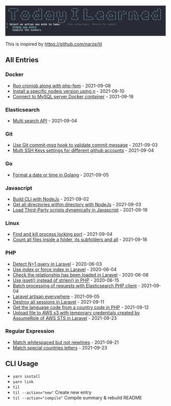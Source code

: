 ![CLI](./screenshots/cli.png)

This is inspired by https://github.com/narze/til

## All Entries

### Docker

- [Run cronjob along with php-fpm](./entries/Docker/2021_09_08_run_cronjob_along_with_php-fpm.md) - 2021-09-08
- [Install a specific nodejs version using n](./entries/Docker/2021_09_10_install_a_specific_nodejs_version_using_n.md) - 2021-09-10
- [Connect to MySQL server Docker container](./entries/Docker/2021_09_18_connect_to_mysql_server_docker_container.md) - 2021-09-18

### Elasticsearch

- [Multi search API](./entries/Elasticsearch/2021_09_04_multi_search_api.md) - 2021-09-04

### Git

- [Use Git commit-msg hook to validate commit message](./entries/Git/2021_09_03_use_git_commit-msg_hook_to_validate_commit_message.md) - 2021-09-03
- [Multi SSH Keys settings for different github accounts](./entries/Git/2021_09_04_multi_ssh_keys_settings_for_different_github_accounts.md) - 2021-09-04

### Go

- [Format a date or time in Golang](./entries/Go/2021_09_05_format_date_or_time_in_golang.md) - 2021-09-05

### Javascript

- [Build CLI with NodeJs](./entries/Javascript/2021_09_02_build_cli_with_nodejs.md) - 2021-09-02
- [Get all directories within directory with NodeJs](./entries/Javascript/2021_09_03_get_all_directories_within_directory_with_nodejs.md) - 2021-09-03
- [Load Third-Party scripts dynamically in Javascript](./entries/Javascript/2021_09_19_load_third-party_scripts_dynamically_in_javascript.md) - 2021-09-19

### Linux

- [Find and kill process locking port](./entries/Linux/2021_09_04_find_and_kill_process_locking_port.md) - 2021-09-04
- [Count all files inside a folder, its subfolders and all](./entries/Linux/2021_09_18_count_all_files_inside_a_folder,_its_subfolders_and_all.md) - 2021-09-18

### PHP

- [Detect N+1 query in Laravel](./entries/PHP/2020_06_03_detect_n+1_query_in_laravel.md) - 2020-06-03
- [Use index or force index in Laravel](./entries/PHP/2020_06_04_use_index_or_force_index_in_laravel.md) - 2020-06-04
- [Check the relationship has been loaded in Laravel](./entries/PHP/2020_06_08_check_the_relationship_has_been_loaded_in_laravel.md) - 2020-06-08
- [Use isset() instead of strlen() in PHP](./entries/PHP/2020_06_15_use_isset_instead_of_strlen_in_php.md) - 2020-06-15
- [Batch processing of requests with Elasticsearch PHP client](./entries/PHP/2021_09_04_batch_processing_of_requests_with_elasticsearch_php_client.md) - 2021-09-04
- [Laravel artisan everywhere](./entries/PHP/2021_09_05_laravel_artisan_everywhere.md) - 2021-09-05
- [Destroy all sessions in Laravel](./entries/PHP/2021_09_11_destroy_all_sessions_in_laravel.md) - 2021-09-11
- [Get the language code from a country code in PHP](./entries/PHP/2021_09_12_get_the_language_code_from_a_country_code_in_php.md) - 2021-09-12
- [Upload file to AWS s3 with temporary credentials created by AssumeRole of AWS STS in Laravel](./entries/PHP/2021_09_23_upload_file_to_aws_s3_with_temporary_credentials_created_by_assumerole_of_aws_sts_in_laravel.md) - 2021-09-23

### Regular Expression

- [Match whitespaced but not newlines](./entries/Regular%20Expression/2021_09_21_match_whitespaced_but_not_newlines.md) - 2021-09-21
- [Match special countries letters](./entries/Regular%20Expression/2021_09_23_match_special_country_letters.md) - 2021-09-23

## CLI Usage

- `yarn install`
- `yarn link`
- `til`
- `til --action="new"` Create new entry
- `til --action="compile"` Compile summary & rebuild README
